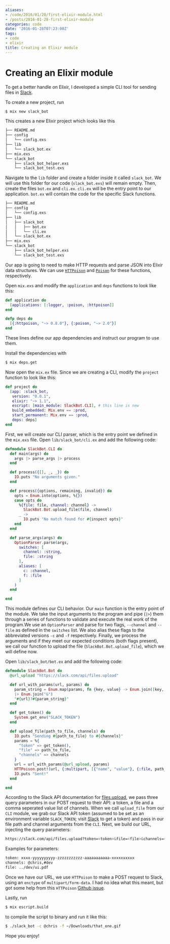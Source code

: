 ```yaml
---
aliases:
- /code/2016/01/28/first-elixir-module.html
- /posts/2016-01-28-first-elixir-module
categories: code
date: '2016-01-28T07:23:00Z'
tags:
- code
- elixir
title: Creating an Elixir module
---
```


Creating an Elixir module
=========================

To get a better handle on Elixir, I developed a simple CLI tool for sending files in [Slack](https://slack.com/).

To create a new project, run

```sh
$ mix new slack_bot
```

This creates a new Elixir project which looks like this

```sh
├── README.md
├── config
│   └── config.exs
├── lib
│   └── slack_bot.ex
├── mix.exs
└── slack_bot
    ├── slack_bot_helper.exs
    └── slack_bot_test.exs
```

Navigate to the `lib` folder and create a folder inside it called `slack_bot`. We will use this folder for our code (`slack_bot.exs`) will remain empty. Then, create the files `bot.ex` and `cli.ex`. `cli.ex` will be the entry point to our application. `bot.ex` will contain the code for the specific Slack functions.

```sh
├── README.md
├── config
│   └── config.exs
├── lib
│   ├── slack_bot
│   │   ├── bot.ex
│   │   └── cli.ex
│   └── slack_bot.ex
├── mix.exs
└── slack_bot
    ├── slack_bot_helper.exs
    └── slack_bot_test.exs
```

Our app is going to need to make HTTP requests and parse JSON into Elixir data structures. We can use [`HTTPoison`](https://github.com/edgurgel/httpoison) and [`Poison`](https://github.com/devinus/poison) for these functions, respectively.

Open `mix.exs` and modify the `application` and `deps` functions to look like this:

```elixir
def application do
  [applications: [:logger, :poison, :httpoison]]
end

defp deps do
  [{:httpoison, "~> 0.8.0"}, {:poison, "~> 2.0"}]
end
```

These lines define our app dependencies and instruct our program to use them.

Install the dependencies with

```sh
$ mix deps.get
```

Now open the `mix.ex` file. Since we are creating a CLI, modify the `project` function to look like this:

```elixir
def project do
  [app: :slack_bot,
   version: "0.0.1",
   elixir: "~> 1.1",
   escript: [main_module: SlackBot.CLI], # this line is new
   build_embedded: Mix.env == :prod,
   start_permanent: Mix.env == :prod,
   deps: deps]
end
```

First, we will create our CLI parser, which is the entry point we defined in the `mix.exs` file. Open `lib/slack_bot/cli.ex` and add the following code:

```elixir
defmodule SlackBot.CLI do
  def main(args) do
    args |> parse_args |> process
  end

  def process({[], _, _}) do
    IO.puts "No arguments given."
  end

  def process({options, remaining, invalid}) do
    opts = Enum.into(options, %{})
    case opts do
      %{file: file, channel: channel} ->
        SlackBot.Bot.upload_file(file, channel)
      _ ->
        IO.puts "No match found for #{inspect opts}"
    end
  end

  def parse_args(args) do
    OptionParser.parse(args,
      switches: [
        channel: :string,
        file: :string
      ],
      aliases: [
        c: :channel,
        f: :file
      ]
    )
  end

end
```

This module defines our CLI behavior. Our `main` function is the entry point of the module. We take the input arguments to the program and pipe (`|>`) them through a series of functions to validate and execute the real work of the program.We use an `OptionParser` and parse for two flags, `--channel` and `--file` as defined in the `switches` list. We also alias these flags to the abbreviated versions `-c` and `-f` respectively. Finally, we process the arguments and if they meet our expected conditions (both flags present), we call our function to upload the file (`SlackBot.Bot.upload_file`), which we will define now.

Open `lib/slack_bot/bot.ex` and add the following code:

```elixir
defmodule SlackBot.Bot do
  @url_upload "https://slack.com/api/files.upload"

  def url_with_params(url, params) do
    param_string = Enum.map(params, fn {key, value} -> Enum.join([key, value], "=") end)
    |> Enum.join("&")
    "#{url}?#{param_string}"
  end

  def get_token() do
    System.get_env("SLACK_TOKEN")
  end

  def upload_file(path_to_file, channels) do
    IO.puts "Sending #{path_to_file} to #{channels}"
    params = %{
      "token" => get_token(),
      "file" => path_to_file,
      "channels" => channels
    }
    url = url_with_params(@url_upload, params)
    HTTPoison.post!(url, {:multipart, [{"name", "value"}, {:file, path_to_file}]})
    IO.puts "Sent!"
  end

end
```

According to the Slack API documentation for [files.upload](https://api.slack.com/methods/files.upload), we pass three query parameters in our POST request to their API: a token, a file and a comma seperated value list of channels. When we call `upload_file` from our `CLI` module, we grab our Slack API token (assumed to be set as an environment variable `SLACK_TOKEN`; visit [Slack](https://api.slack.com/tokens) to get a token) and pass in our file path and channel arguments from the `CLI`. Next, we build our URL, injecting the query parameters:

```sh
https://slack.com/api/files.upload?token=<token>&file=<file>&channels=<channels>
```

Examples for parameters:

```sh
token: xxxx-yyyyyyyyyy-zzzzzzzzzzz-aaaaaaaaaaa-xxxxxxxxxx
channels: @chris,#dev
file: ../dev/ui.pdf
```

Once we have our URL, we use `HTTPoison` to make a POST request to Slack, using an `enctype` of `multipart/form-data`. I had no idea what this meant, but got some help from this `HTTPoison` [Github issue](https://github.com/edgurgel/httpoison/issues/47).

Lastly, run

```sh
$ mix escript.build
```

to compile the script to binary and run it like this:

```sh
$ ./slack_bot -c @chris -f ~/Downloads/that_one.gif
```

Hope you enjoy!
